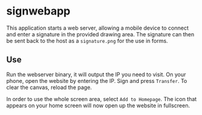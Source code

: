# signwebapp

This application starts a web server, allowing a mobile device to connect and
enter a signature in the provided drawing area. The signature can then be sent
back to the host as a `signature.png` for the use in forms.

## Use
Run the webserver binary, it will output the IP you need to visit.
On your phone, open the website by entering the IP. Sign and press `Transfer`.
To clear the canvas, reload the page.

In order to use the whole screen area, select `Add to Homepage`. The icon that
appears on your home screen will now open up the website in fullscreen.
